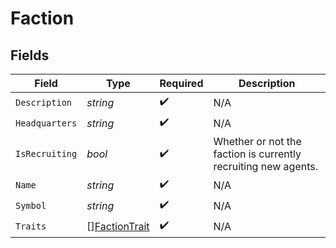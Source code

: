 # Faction


## Fields

| Field                                                          | Type                                                           | Required                                                       | Description                                                    |
| -------------------------------------------------------------- | -------------------------------------------------------------- | -------------------------------------------------------------- | -------------------------------------------------------------- |
| `Description`                                                  | *string*                                                       | :heavy_check_mark:                                             | N/A                                                            |
| `Headquarters`                                                 | *string*                                                       | :heavy_check_mark:                                             | N/A                                                            |
| `IsRecruiting`                                                 | *bool*                                                         | :heavy_check_mark:                                             | Whether or not the faction is currently recruiting new agents. |
| `Name`                                                         | *string*                                                       | :heavy_check_mark:                                             | N/A                                                            |
| `Symbol`                                                       | *string*                                                       | :heavy_check_mark:                                             | N/A                                                            |
| `Traits`                                                       | [][FactionTrait](../../models/shared/factiontrait.md)          | :heavy_check_mark:                                             | N/A                                                            |